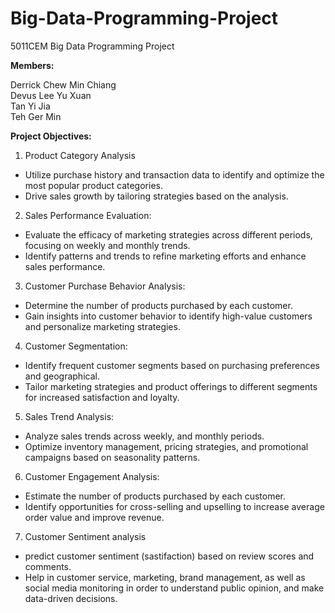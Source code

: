 # Big-Data-Programming-Project
5011CEM Big Data Programming Project

**Members:**

Derrick Chew Min Chiang\
Devus Lee Yu Xuan\
Tan Yi Jia\
Teh Ger Min

**Project Objectives:**

1. Product Category Analysis
  - Utilize purchase history and transaction data to identify and optimize the most popular product categories.
  - Drive sales growth by tailoring strategies based on the analysis.

2. Sales Performance Evaluation:
  - Evaluate the efficacy of marketing strategies across different periods, focusing on weekly and monthly trends.
  - Identify patterns and trends to refine marketing efforts and enhance sales performance.

3. Customer Purchase Behavior Analysis:

  - Determine the number of products purchased by each customer.
  - Gain insights into customer behavior to identify high-value customers and personalize marketing strategies.

4. Customer Segmentation:
  - Identify frequent customer segments based on purchasing preferences and geographical.
  - Tailor marketing strategies and product offerings to different segments for increased satisfaction and loyalty.

5. Sales Trend Analysis:
  - Analyze sales trends across weekly, and monthly periods.
  - Optimize inventory management, pricing strategies, and promotional campaigns based on seasonality patterns.

6. Customer Engagement Analysis:
  - Estimate the number of products purchased by each customer.
  - Identify opportunities for cross-selling and upselling to increase average order value and improve revenue.

7. Customer Sentiment analysis
  - predict customer sentiment (sastifaction) based on review scores and comments.
  - Help in customer service, marketing, brand management, as well as social media monitoring in order to understand public opinion, and make data-driven decisions.
